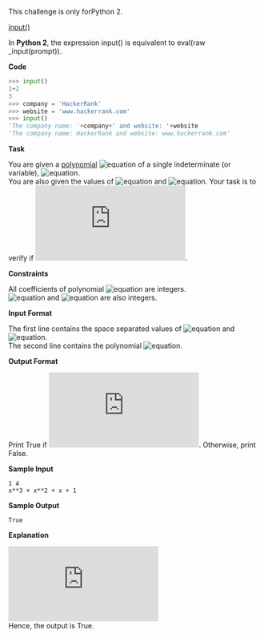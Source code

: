 This challenge is only forPython 2.

[input()](https://docs.python.org/2/library/functions.html#input)

In __Python 2__, the expression input() is equivalent to eval(raw _input(prompt)).

__Code__
```python
>>> input()  
1+2
3
>>> company = 'HackerRank'
>>> website = 'www.hackerrank.com'
>>> input()
'The company name: '+company+' and website: '+website
'The company name: HackerRank and website: www.hackerrank.com'
```
__Task__

You are given a [polynomial](https://en.wikipedia.org/wiki/Polynomial) ![equation](http://latex.codecogs.com/svg.latex?\inline&space;P) of a single indeterminate (or variable), ![equation](http://latex.codecogs.com/svg.latex?\inline&space;x). <br> 
You are also given the values of ![equation](http://latex.codecogs.com/svg.latex?\inline&space;x) and ![equation](http://latex.codecogs.com/svg.latex?\inline&space;k). Your task is to verify if ![equation](https://latex.codecogs.com/svg.latex?%5Cinline%20P%28x%29%20%3D%20k).

__Constraints__
 
All coefficients of polynomial ![equation](http://latex.codecogs.com/svg.latex?\inline&space;P) are integers. <br>
![equation](http://latex.codecogs.com/svg.latex?\inline&space;x) and ![equation](http://latex.codecogs.com/svg.latex?\inline&space;y) are also integers.

__Input Format__

The first line contains the space separated values of ![equation](http://latex.codecogs.com/svg.latex?\inline&space;x) and ![equation](http://latex.codecogs.com/svg.latex?\inline&space;k). <br> 
The second line contains the polynomial ![equation](http://latex.codecogs.com/svg.latex?\inline&space;P).

__Output Format__

Print True if ![equation](https://latex.codecogs.com/svg.latex?%5Cinline%20P%28x%29%20%3D%20k). Otherwise, print False.

__Sample Input__
```commandline
1 4
x**3 + x**2 + x + 1
```
__Sample Output__
```commandline
True
```
__Explanation__

 ![equation](https://latex.codecogs.com/svg.latex?%5Cinline%20P%281%29%20%3D%201%5E3%20&plus;%201%5E2%20&plus;%201%20&plus;%201%20%3D%204%20%3D%20k) <br>
Hence, the output is True.